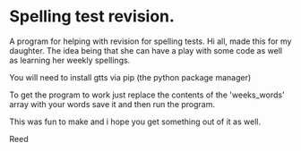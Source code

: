 # Spelling test revision.
A program for helping with revision for spelling tests.
Hi all, made this for my daughter. The idea being that she can have a play with some code as well as learning her weekly spellings.

You will need to install gtts via pip (the python package manager)

To get the program to work just replace the contents of the 'weeks_words' array with your words save it and then run the program.

This was fun to make and i hope you get something out of it as well.

Reed
